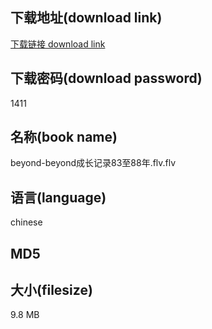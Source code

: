 ## 下载地址(download link)
[下载链接 download link](https://voluble-croquembouche-d321dc.netlify.app/?s=beyond-beyond%E6%88%90%E9%95%BF%E8%AE%B0%E5%BD%9583%E8%87%B388%E5%B9%B4.flv)

## 下载密码(download password)
1411

## 名称(book name)
beyond-beyond成长记录83至88年.flv.flv

## 语言(language)
chinese

## MD5


## 大小(filesize)
9.8 MB
